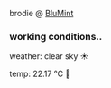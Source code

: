 brodie @ [BluMint](https://www.linkedin.com/company/blumint-io/)

<!--weather_start-->
### working conditions..

weather: clear sky ☀️

temp: 22.17 °C 🥶

<!--weather_end-->

